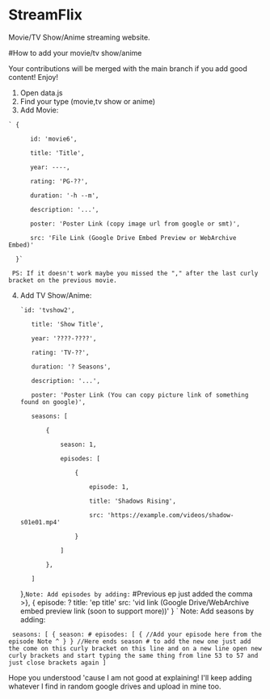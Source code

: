 # StreamFlix
Movie/TV Show/Anime streaming website.

#How to add your movie/tv show/anime

Your contributions will be merged with the main branch if you add good content! Enjoy!

  1. Open data.js
  2. Find your type (movie,tv show or anime)
  3. Add Movie:
        

    ` {
     
          id: 'movie6',
     
          title: 'Title',
     
          year: ----,
     
          rating: 'PG-??',
     
          duration: '-h --m',
     
          description: '...',
     
          poster: 'Poster Link (copy image url from google or smt)',
     
          src: 'File Link (Google Drive Embed Preview or WebArchive Embed)'
     
      }`
     
     PS: If it doesn't work maybe you missed the "," after the last curly bracket on the previous movie.
4. Add TV Show/Anime:

       `id: 'tvshow2',
   
          title: 'Show Title',
   
          year: '????-????',
   
          rating: 'TV-??',
   
          duration: '? Seasons',
   
          description: '...',
   
          poster: 'Poster Link (You can copy picture link of something found on google)',
   
          seasons: [
   
              {
   
                  season: 1,
   
                  episodes: [
   
                      {
   
                          episode: 1,
   
                          title: 'Shadows Rising',
   
                          src: 'https://example.com/videos/shadow-s01e01.mp4'
   
                      }
   
                  ]
   
              },
   
          ]
   
      },`
   Note: Add episodes by adding:
   `
   #Previous ep just added the comma >},
   {
     episode: ?
     title: 'ep title'
     src: 'vid link (Google Drive/WebArchive embed preview link (soon to support more))'
   }
   `
  Note: Add seasons by adding:
                                          
`  seasons: [
      {
         season: #
         episodes: [
              {
               //Add your episode here from the episode Note ^
               }
       } //Here ends season # to add the new one just add the come on this curly bracket on this line and on a new line open new curly brackets and start typing the same thing from line 53 to 57 and just close brackets again
   ]
`

Hope you understood 'cause I am not good at explaining! I'll keep adding whatever I find in random google drives and upload in mine too.
